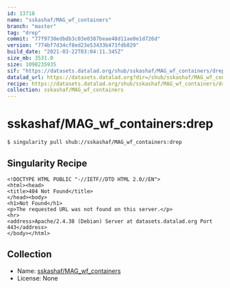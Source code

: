 ```yaml
---
id: 13718
name: "sskashaf/MAG_wf_containers"
branch: "master"
tag: "drep"
commit: "77f9730edbdb3c03e0387beae48d11ae0e1d726d"
version: "774bf7d34cf8ed23e53433b473fdb829"
build_date: "2021-03-22T03:04:11.345Z"
size_mb: 3531.0
size: 1098235935
sif: "https://datasets.datalad.org/shub/sskashaf/MAG_wf_containers/drep/2021-03-22-77f9730e-774bf7d3/774bf7d34cf8ed23e53433b473fdb829.sif"
datalad_url: https://datasets.datalad.org?dir=/shub/sskashaf/MAG_wf_containers/drep/2021-03-22-77f9730e-774bf7d3/
recipe: https://datasets.datalad.org/shub/sskashaf/MAG_wf_containers/drep/2021-03-22-77f9730e-774bf7d3/Singularity
collection: sskashaf/MAG_wf_containers
---
```


# sskashaf/MAG_wf_containers:drep

```bash
$ singularity pull shub://sskashaf/MAG_wf_containers:drep
```

## Singularity Recipe

```singularity
<!DOCTYPE HTML PUBLIC "-//IETF//DTD HTML 2.0//EN">
<html><head>
<title>404 Not Found</title>
</head><body>
<h1>Not Found</h1>
<p>The requested URL was not found on this server.</p>
<hr>
<address>Apache/2.4.38 (Debian) Server at datasets.datalad.org Port 443</address>
</body></html>
```

## Collection

 - Name: [sskashaf/MAG_wf_containers](https://github.com/sskashaf/MAG_wf_containers)
 - License: None

